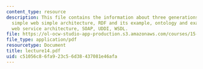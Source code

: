 ```yaml
---
content_type: resource
description: This file contains the information about three generations of web, xml,
  simple web simple architecture, RDF and its example, ontology and example, web services,
  web service architecture, SOAP, UDDI, WSDL.
file: https://ol-ocw-studio-app-production.s3.amazonaws.com/courses/15-561-information-technology-essentials-spring-2005/c51056c86fa923c56d38437081e46afa_lecture14.pdf
file_type: application/pdf
resourcetype: Document
title: lecture14.pdf
uid: c51056c8-6fa9-23c5-6d38-437081e46afa
---
```

